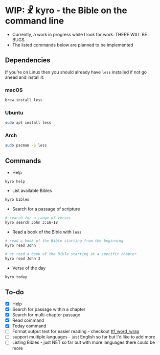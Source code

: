 # WIP: ☧ kyro - the Bible on the command line

- Currently, a work in progress while I look for work. THERE WILL BE BUGS.
- The listed commands below are planned to be implemented


## Dependencies
If you're on Linux then you should already have `less` installed if not go ahead and install it:

### macOS
```sh
brew install less
```
### Ubuntu
```sh
sudo apt install less
```
### Arch
```sh
sudo pacman -S less
```

## Commands

-   Help

```list
kyro help
```

-   List available Bibles

```sh
kyro bibles
```

- Search for a passage of scripture

```sh
# search for a range of verses
kyro search John 3:16-18
```

- Read a book of the Bible with `less`
```sh
# read a book of the Bible starting from the beginning
kyro read John

# or read a book of the Bible starting at a specific chapter
kyro read John 3
```

- Verse of the day

```
kyro today
```

## To-do
- [x] Help
- [x] Search for passage within a chapter
- [x] Search for multi-chapter passage
- [x] Read command
- [x] Today command
- [ ] Format output text for easier reading - checkout [ ttf_word_wrap ]( https://docs.rs/ttf_word_wrap/0.5.0/ttf_word_wrap/index.html )
- [ ] support multiple languages - just English so far but I'd like to add more
- [ ] Listing Bibles - just NET so far but with more languages there could be more
